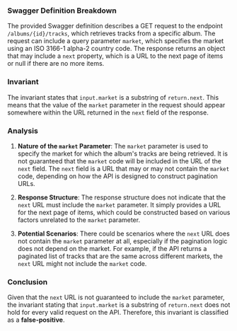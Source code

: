 ### Swagger Definition Breakdown
The provided Swagger definition describes a GET request to the endpoint `/albums/{id}/tracks`, which retrieves tracks from a specific album. The request can include a query parameter `market`, which specifies the market using an ISO 3166-1 alpha-2 country code. The response returns an object that may include a `next` property, which is a URL to the next page of items or null if there are no more items.

### Invariant
The invariant states that `input.market` is a substring of `return.next`. This means that the value of the `market` parameter in the request should appear somewhere within the URL returned in the `next` field of the response.

### Analysis
1. **Nature of the `market` Parameter**: The `market` parameter is used to specify the market for which the album's tracks are being retrieved. It is not guaranteed that the `market` code will be included in the URL of the `next` field. The `next` field is a URL that may or may not contain the `market` code, depending on how the API is designed to construct pagination URLs.

2. **Response Structure**: The response structure does not indicate that the `next` URL must include the `market` parameter. It simply provides a URL for the next page of items, which could be constructed based on various factors unrelated to the `market` parameter.

3. **Potential Scenarios**: There could be scenarios where the `next` URL does not contain the `market` parameter at all, especially if the pagination logic does not depend on the market. For example, if the API returns a paginated list of tracks that are the same across different markets, the `next` URL might not include the `market` code.

### Conclusion
Given that the `next` URL is not guaranteed to include the `market` parameter, the invariant stating that `input.market` is a substring of `return.next` does not hold for every valid request on the API. Therefore, this invariant is classified as a **false-positive**.
